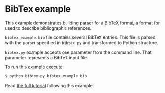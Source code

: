 # BibTex example

This example demonstrates building parser for a [BibTeX](http://www.bibtex.org/)
format, a format for used to describe bibliographic references.

`bibtex_example.bib` file contains several BibTeX entries. This file is parsed
with the parser specified in `bibtex.py` and transformed to Python structure.

`bibtex.py` example accepts one parameter from the command line. That parameter
represents a BibTeX input file.

To run this example execute:

```bash
$ python bibtex.py bibtex_example.bib
```

Read [the full tutorial](http://igordejanovic.net/Arpeggio/tutorials/bibtex/)
following this example.


